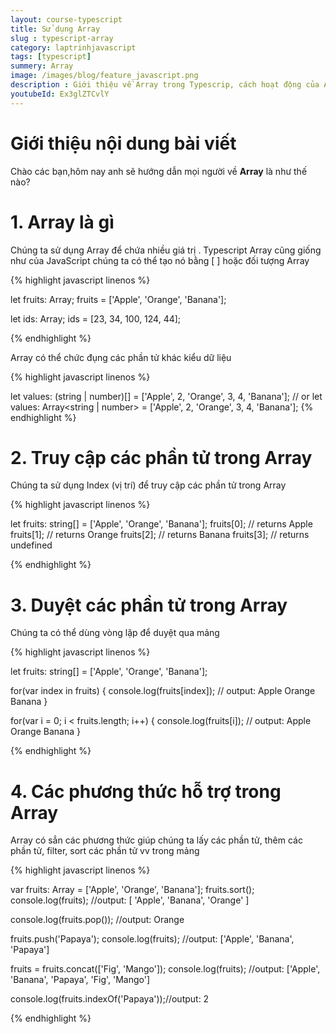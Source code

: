```yaml
---
layout: course-typescript
title: Sử dụng Array  
slug : typescript-array
category: laptrinhjavascript
tags: [typescript]
summery: Array   
image: /images/blog/feature_javascript.png
description : Giới thiệu về Array trong Typescrip, cách hoạt động của Array trong Typescrip
youtubeId: Ex3glZTCvlY
---
```


# **Giới thiệu nội dung bài viết**

Chào các bạn,hôm nay anh sẽ hướng dẫn mọi người về <b>Array</b> là như thế nào? 

# **1. Array là gì**

Chúng ta sử dụng Array để chứa nhiều giá trị . Typescript Array cũng giống như của JavaScript chúng ta có thể tạo nó bằng [ ] hoặc đối tượng Array

{% highlight javascript  linenos %}

let fruits: Array<string>;
fruits = ['Apple', 'Orange', 'Banana']; 

let ids: Array<number>;
ids = [23, 34, 100, 124, 44]; 

{% endhighlight %}

Array có thể chức đụng các phần tử khác kiểu dữ liệu

{% highlight javascript  linenos %}

let values: (string | number)[] = ['Apple', 2, 'Orange', 3, 4, 'Banana']; 
// or 
let values: Array<string | number> = ['Apple', 2, 'Orange', 3, 4, 'Banana']; 
{% endhighlight %}

# **2. Truy cập các phần tử trong Array**

Chúng ta sử dụng Index (vị trí) để truy cập các phần tử trong Array

{% highlight javascript  linenos %}

let fruits: string[] = ['Apple', 'Orange', 'Banana']; 
fruits[0]; // returns Apple
fruits[1]; // returns Orange
fruits[2]; // returns Banana
fruits[3]; // returns undefined

{% endhighlight %}

# **3. Duyệt các phần tử trong Array**

Chúng ta có thể dùng vòng lặp để duyệt qua mảng

{% highlight javascript  linenos %}

let fruits: string[] = ['Apple', 'Orange', 'Banana']; 

for(var index in fruits)
{ 
    console.log(fruits[index]);  // output: Apple Orange Banana
}

for(var i = 0; i < fruits.length; i++)
{ 
    console.log(fruits[i]); // output: Apple Orange Banana
}

{% endhighlight %}

# **4. Các phương thức hỗ trợ trong Array**

Array có sẳn các phương thức giúp chúng ta lấy các phần tử, thêm các phần tử, filter, sort các phần tử vv trong mảng

{% highlight javascript  linenos %}

var fruits: Array<string> = ['Apple', 'Orange', 'Banana']; 
fruits.sort(); 
console.log(fruits); //output: [ 'Apple', 'Banana', 'Orange' ]

console.log(fruits.pop()); //output: Orange

fruits.push('Papaya'); 
console.log(fruits); //output: ['Apple', 'Banana', 'Papaya']

fruits = fruits.concat(['Fig', 'Mango']); 
console.log(fruits); //output: ['Apple', 'Banana', 'Papaya', 'Fig', 'Mango'] 

console.log(fruits.indexOf('Papaya'));//output: 2

{% endhighlight %}



















